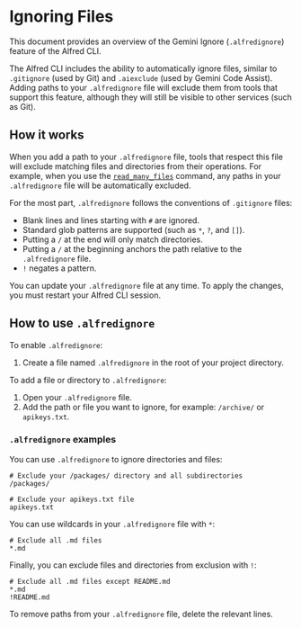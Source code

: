 # Ignoring Files

This document provides an overview of the Gemini Ignore (`.alfredignore`) feature of the Alfred CLI.

The Alfred CLI includes the ability to automatically ignore files, similar to `.gitignore` (used by Git) and `.aiexclude` (used by Gemini Code Assist). Adding paths to your `.alfredignore` file will exclude them from tools that support this feature, although they will still be visible to other services (such as Git).

## How it works

When you add a path to your `.alfredignore` file, tools that respect this file will exclude matching files and directories from their operations. For example, when you use the [`read_many_files`](./tools/multi-file.md) command, any paths in your `.alfredignore` file will be automatically excluded.

For the most part, `.alfredignore` follows the conventions of `.gitignore` files:

- Blank lines and lines starting with `#` are ignored.
- Standard glob patterns are supported (such as `*`, `?`, and `[]`).
- Putting a `/` at the end will only match directories.
- Putting a `/` at the beginning anchors the path relative to the `.alfredignore` file.
- `!` negates a pattern.

You can update your `.alfredignore` file at any time. To apply the changes, you must restart your Alfred CLI session.

## How to use `.alfredignore`

To enable `.alfredignore`:

1. Create a file named `.alfredignore` in the root of your project directory.

To add a file or directory to `.alfredignore`:

1. Open your `.alfredignore` file.
2. Add the path or file you want to ignore, for example: `/archive/` or `apikeys.txt`.

### `.alfredignore` examples

You can use `.alfredignore` to ignore directories and files:

```
# Exclude your /packages/ directory and all subdirectories
/packages/

# Exclude your apikeys.txt file
apikeys.txt
```

You can use wildcards in your `.alfredignore` file with `*`:

```
# Exclude all .md files
*.md
```

Finally, you can exclude files and directories from exclusion with `!`:

```
# Exclude all .md files except README.md
*.md
!README.md
```

To remove paths from your `.alfredignore` file, delete the relevant lines.
